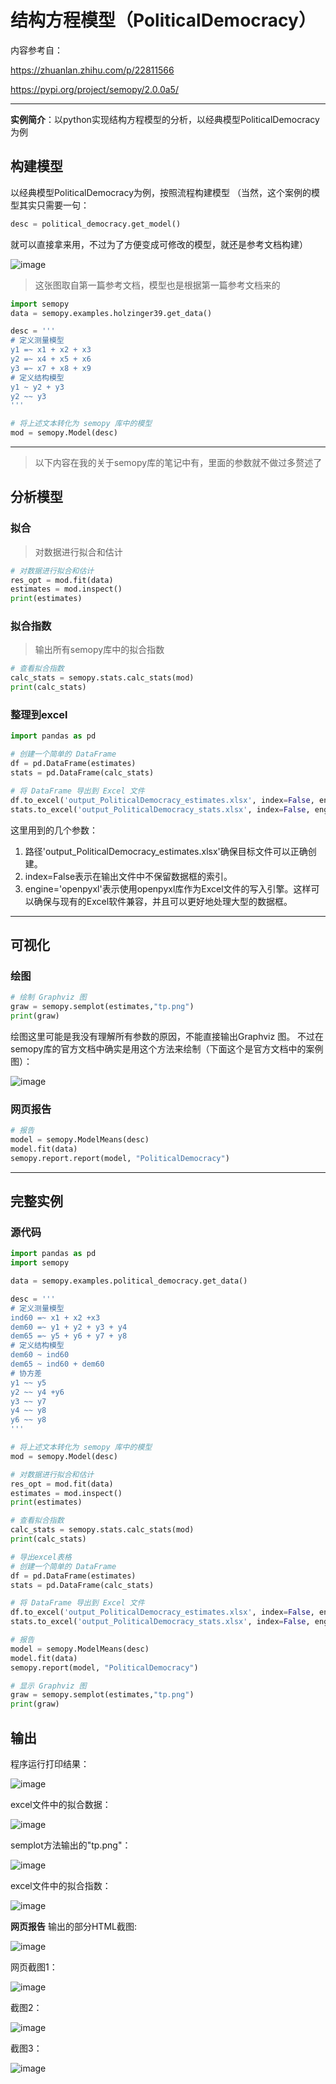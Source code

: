 # 结构方程模型（PoliticalDemocracy）
内容参考自：

https://zhuanlan.zhihu.com/p/22811566

https://pypi.org/project/semopy/2.0.0a5/

---

__实例简介__：以python实现结构方程模型的分析，以经典模型PoliticalDemocracy为例
## 构建模型
以经典模型PoliticalDemocracy为例，按照流程构建模型
（当然，这个案例的模型其实只需要一句：
```python
desc = political_democracy.get_model()
```
就可以直接拿来用，不过为了方便变成可修改的模型，就还是参考文档构建）

![image](https://github.com/user-attachments/assets/fbcad993-3c7a-47ac-ba36-0ee3ec8385dc)

> 这张图取自第一篇参考文档，模型也是根据第一篇参考文档来的

```python
import semopy
data = semopy.examples.holzinger39.get_data()

desc = '''
# 定义测量模型
y1 =~ x1 + x2 + x3
y2 =~ x4 + x5 + x6
y3 =~ x7 + x8 + x9
# 定义结构模型
y1 ~ y2 + y3
y2 ~~ y3
'''

# 将上述文本转化为 semopy 库中的模型
mod = semopy.Model(desc)
```
---
> 以下内容在我的关于semopy库的笔记中有，里面的参数就不做过多赘述了
## 分析模型
### 拟合
> 对数据进行拟合和估计
```python
# 对数据进行拟合和估计
res_opt = mod.fit(data)
estimates = mod.inspect()
print(estimates)
```
### 拟合指数
> 输出所有semopy库中的拟合指数
```python
# 查看拟合指数
calc_stats = semopy.stats.calc_stats(mod)
print(calc_stats)
```
### 整理到excel
```python
import pandas as pd

# 创建一个简单的 DataFrame
df = pd.DataFrame(estimates)
stats = pd.DataFrame(calc_stats)

# 将 DataFrame 导出到 Excel 文件
df.to_excel('output_PoliticalDemocracy_estimates.xlsx', index=False, engine='openpyxl')
stats.to_excel('output_PoliticalDemocracy_stats.xlsx', index=False, engine='openpyxl')
```
这里用到的几个参数：
1. 路径'output_PoliticalDemocracy_estimates.xlsx'确保目标文件可以正确创建。
2. index=False表示在输出文件中不保留数据框的索引。
3. engine='openpyxl'表示使用openpyxl库作为Excel文件的写入引擎。这样可以确保与现有的Excel软件兼容，并且可以更好地处理大型的数据框。

---
## 可视化
### 绘图
```python
# 绘制 Graphviz 图
graw = semopy.semplot(estimates,"tp.png")
print(graw)
```
绘图这里可能是我没有理解所有参数的原因，不能直接输出Graphviz 图。
不过在semopy库的官方文档中确实是用这个方法来绘制（下面这个是官方文档中的案例图）：

![image](https://github.com/user-attachments/assets/baf20d71-33bd-4d04-8e3e-bf647a601b2f)

### 网页报告
```python
# 报告
model = semopy.ModelMeans(desc)
model.fit(data)
semopy.report.report(model, "PoliticalDemocracy")
```
---
## 完整实例
### 源代码
```python
import pandas as pd
import semopy

data = semopy.examples.political_democracy.get_data()

desc = '''
# 定义测量模型
ind60 =~ x1 + x2 +x3
dem60 =~ y1 + y2 + y3 + y4
dem65 =~ y5 + y6 + y7 + y8
# 定义结构模型
dem60 ~ ind60
dem65 ~ ind60 + dem60
# 协方差
y1 ~~ y5
y2 ~~ y4 +y6
y3 ~~ y7
y4 ~~ y8
y6 ~~ y8
'''

# 将上述文本转化为 semopy 库中的模型
mod = semopy.Model(desc)

# 对数据进行拟合和估计
res_opt = mod.fit(data)
estimates = mod.inspect()
print(estimates)

# 查看拟合指数
calc_stats = semopy.stats.calc_stats(mod)
print(calc_stats)

# 导出excel表格
# 创建一个简单的 DataFrame
df = pd.DataFrame(estimates)
stats = pd.DataFrame(calc_stats)

# 将 DataFrame 导出到 Excel 文件
df.to_excel('output_PoliticalDemocracy_estimates.xlsx', index=False, engine='openpyxl')
stats.to_excel('output_PoliticalDemocracy_stats.xlsx', index=False, engine='openpyxl')

# 报告
model = semopy.ModelMeans(desc)
model.fit(data)
semopy.report(model, "PoliticalDemocracy")

# 显示 Graphviz 图
graw = semopy.semplot(estimates,"tp.png")
print(graw)
```
## 输出
程序运行打印结果：

![image](https://github.com/user-attachments/assets/80cfa46d-0cd3-4462-be95-9903d9c9f3e4)


excel文件中的拟合数据：

![image](https://github.com/user-attachments/assets/934822dd-49cf-4f74-a8cd-cf3e1e936bd4)

semplot方法输出的"tp.png"：

![image](https://github.com/user-attachments/assets/b7eb3164-a903-49bb-962c-b349f21505db)

excel文件中的拟合指数：

![image](https://github.com/user-attachments/assets/648402c2-95bd-4f8c-8b27-f834d09f379e)

__网页报告__
输出的部分HTML截图:

![image](https://github.com/user-attachments/assets/4dbe3d8a-3ed8-4953-8c3b-c099d3ed5ffe)

网页截图1：

![image](https://github.com/user-attachments/assets/306ca9f5-08e9-42d8-bcb7-e68121dd0671)

截图2：

![image](https://github.com/user-attachments/assets/8a077dd0-0852-4b48-a7a3-8fa1dceefb37)

截图3：

![image](https://github.com/user-attachments/assets/e4ae3aa1-c1ae-470a-a2e3-ae048930ee47)



